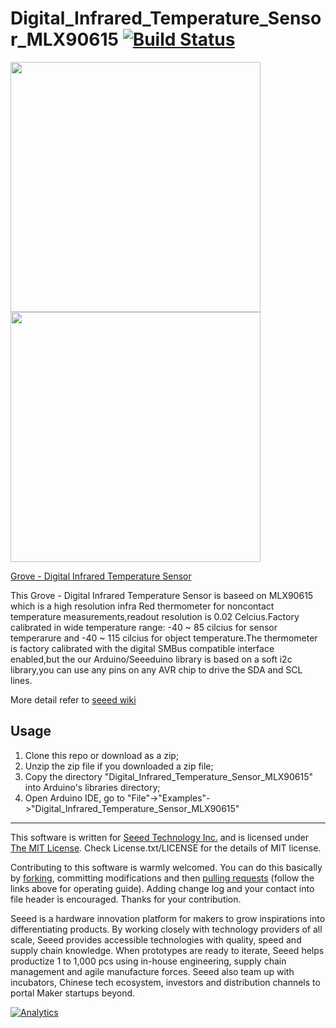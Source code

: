 # Digital_Infrared_Temperature_Sensor_MLX90615  [![Build Status](https://travis-ci.com/AsharaStudios/Digital_Infrared_Temperature_Sensor_MLX90615.svg?branch=master)](https://travis-ci.com/AsharaStudios/Digital_Infrared_Temperature_Sensor_MLX90615)

<img src=https://statics3.seeedstudio.com/images/product/101020077%201.jpg width=400> <img src=https://statics3.seeedstudio.com/product/101020077%201_01.jpg width=400>

[Grove - Digital Infrared Temperature Sensor](https://www.seeedstudio.com/Grove-Digital-Infrared-Temperature-Sensor-p-2385.html)

This Grove - Digital Infrared Temperature Sensor is baseed on MLX90615 which is a high resolution infra Red thermometer for noncontact temperature measurements,readout resolution is 0.02 Celcius.Factory calibrated in wide temperature range: -40 ~ 85 cilcius for sensor temperarure and -40 ~ 115 cilcius for object temperature.The thermometer is factory calibrated with the digital SMBus compatible interface enabled,but the our Arduino/Seeeduino library is based on a soft i2c library,you can use any pins on any AVR chip to drive the SDA and SCL lines.

More detail refer to [seeed wiki](http://wiki.seeedstudio.com/Grove-Digital_Infrared_Temperature_Sensor/)

## Usage

1. Clone this repo or download as a zip;
2. Unzip the zip file if you downloaded a zip file;
3. Copy the directory "Digital_Infrared_Temperature_Sensor_MLX90615" into Arduino's libraries directory;
4. Open Arduino IDE, go to "File"->"Examples"->"Digital_Infrared_Temperature_Sensor_MLX90615"

----

This software is written for [Seeed Technology Inc.](http://www.seeed.cc) and is licensed under [The MIT License](http://opensource.org/licenses/mit-license.php). Check License.txt/LICENSE for the details of MIT license.

Contributing to this software is warmly welcomed. You can do this basically by
[forking](https://help.github.com/articles/fork-a-repo), committing modifications and then [pulling requests](https://help.github.com/articles/using-pull-requests) (follow the links above
for operating guide). Adding change log and your contact into file header is encouraged.
Thanks for your contribution.

Seeed is a hardware innovation platform for makers to grow inspirations into differentiating products. By working closely with technology providers of all scale, Seeed provides accessible technologies with quality, speed and supply chain knowledge. When prototypes are ready to iterate, Seeed helps productize 1 to 1,000 pcs using in-house engineering, supply chain management and agile manufacture forces. Seeed also team up with incubators, Chinese tech ecosystem, investors and distribution channels to portal Maker startups beyond.

[![Analytics](https://ga-beacon.appspot.com/UA-46589105-3/Digital_Infrared_Temperature_Sensor_MLX90615)](https://github.com/igrigorik/ga-beacon)
